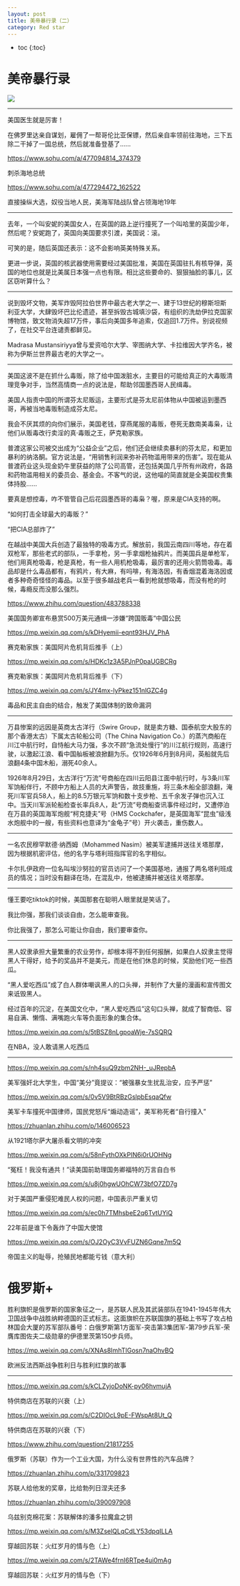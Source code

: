 ```yaml
---
layout: post
title: 美帝暴行录（二）
category: Red star 
---
```


* toc
{:toc}

# 美帝暴行录

![](/images/img4/diplomacy.jpg)

---

美国医生就是厉害！

在佛罗里达亲自谋划，雇佣了一帮哥伦比亚保镖，然后亲自率领前往海地，三下五除二干掉了一国总统，然后就准备登基了……

https://www.sohu.com/a/477094814_374379

刺杀海地总统

https://www.sohu.com/a/477294472_162522

直接操纵大选，奴役当地人民，美海军陆战队曾占领海地19年

---

去年，一个叫安妮的美国女人，在英国的路上逆行撞死了一个叫哈里的英国少年，然后呢？安妮跑了，英国向美国要求引渡，美国说：滚。

可笑的是，随后英国还表示：这不会影响英美特殊关系。

更进一步说，英国的核武器使用需要经过美国批准，美国在英国驻扎有核导弹，英国的地位也就是比美属日本强一点也有限。相比这些要命的、狠狠抽脸的事儿，区区窃听算什么？

---

说到毁坏文物，美军炸毁阿拉伯世界中最古老大学之一、建于13世纪的穆斯坦斯利亚大学，大肆毁坏巴比伦遗迹，甚至拆毁古城填沙袋，有组织的洗劫伊拉克国家博物馆，致文物消失超17万件，事后向美国多年追索，仅追回1.7万件。别说视频了，在社交平台连谴责都鲜见。

Madrasa Mustansiriyya曾与爱资哈尔大学、宰图纳大学、卡拉维因大学齐名，被称为伊斯兰世界最古老的大学之一。

---

美国这波不是在抓什么毒贩，除了给中国泼脏水，主要目的可能给真正的大毒贩清理竞争对手，当然高情商一点的说法是，帮助邻国墨西哥人民缉毒。

美国人指责中国的所谓芬太尼贩运，主要形式是芬太尼前体物从中国被运到墨西哥，再被当地毒贩制造成芬太尼。

我会不厌其烦的向你们展示，美国老钱，穿燕尾服的毒贩，卷死无数南美毒枭，让他们从贩毒改行卖淫的真·毒贩之王，萨克勒家族。

普渡这家公司被交出成为“公益企业”之后，他们还会继续卖暴利的芬太尼，和更加暴利的纳洛酮。官方说法是，“用销售利润来弥补药物滥用带来的伤害”。现在能从普渡药业这头现金奶牛里获益的除了公司高管，还包括美国几乎所有州政府，各路和药物滥用相关的委员会、基金会。不客气的说，这他喵的简直就是全美国权贵集体持股……

要真是想控毒，咋不管管自己后花园墨西哥的毒枭？喔，原来是CIA支持的啊。

“如何打击全球最大的毒贩？”

“把CIA总部炸了”

在越战中美国大兵创造了最独特的吸毒方式。解放前，我国云南四川等地，存在着双枪军，那些老式的部队，一手拿枪，另一手拿烟枪抽鸦片。而美国兵是单枪军，他们用真枪吸毒，枪是真枪，有一些人用机枪吸毒，最厉害的还用火箭筒吸毒。毒品却是什么毒品都有，有鸦片，有大麻，有吗啡，有海洛因，有香烟混着海洛因或者多种奇奇怪怪的毒品。以至于很多越战老兵一看到枪就想吸毒，而没有枪的时候，毒瘾反而没那么强烈。

https://www.zhihu.com/question/483788338

美国国务卿宣布悬赏500万美元通缉一涉嫌“跨国贩毒“中国公民

https://mp.weixin.qq.com/s/kDHyemii-eqnt93HJV_PhA

赛克勒家族：美国阿片危机背后推手（上）

https://mp.weixin.qq.com/s/HDKc1z3A5PJnP0paUGBCRg

赛克勒家族：美国阿片危机背后推手（下）

https://mp.weixin.qq.com/s/JY4mx-lyPkez151nlGZC4g

毒品和民主自由的结合，触发了美国体制的致命漏洞

---

万县惨案的远因是英商太古洋行（Swire Group，就是卖方糖、国泰航空大股东的那个香港太古）下属太古轮船公司（The China Navigation Co.）的蒸汽商船在川江中航行时，自恃船大马力强，多次不顾“急流处慢行”的川江航行规则，高速行驶，以激起江浪、看中国舢板被浪掀翻为乐。仅1926年6月到8月间，英船就先后浪翻4条中国木船，溺死40余人。

1926年8月29日，太古洋行“万流”号商船在四川云阳县江面中航行时，与3条川军军饷船伴行，不顾中方船上人员的大声警告，故技重施，将三条木船全部浪翻，淹死川军官兵58人，船上的8.5万银元军饷和数十支步枪、五千余发子弹也沉入江中。当天川军派轮船检查长率兵8人，赴“万流”号商船查讯事件经过时，又遭停泊在万县的英国海军炮舰“柯克捷夫”号（HMS Cockchafer，是英国海军“昆虫”级浅水炮舰中的一艘，有些资料也意译为“金龟子”号）开火袭击，重伤数人。

---

一名农民穆罕默德·纳西姆（Mohammed Nasim）被美军逮捕并送往关塔那摩，因为根据机密评估，他的名字与塔利班指挥官的名字相似。

卡尔扎伊政府一位名叫埃沙努拉的官员访问了一个美国基地，通报了两名塔利班成员的情况；当时没有翻译在场，在混乱中，他被逮捕并被送往关塔那摩。

---

懂王要吃tiktok的时候，美国那套在聪明人眼里就是笑话了。

我比你强，那我们谈谈自由，怎么能审查我。

你比我强了，那怎么可能让你自由，我们要审查你。

---

黑人奴隶承担大量繁重的农业劳作，却根本得不到任何报酬，如果白人奴隶主觉得黑人干得好，给予的奖品并不是美元，而是在他们休息的时候，奖励他们吃一些西瓜。

“黑人爱吃西瓜”成了白人群体嘲讽黑人的口头禅，并制作了大量的漫画和宣传图文来诋毁黑人。

经过百年的沉淀，在美国文化中，“黑人爱吃西瓜”这句口头禅，就成了智商低、容易自满、懒惰、满嘴跑火车等负面形象的集合体。

https://mp.weixin.qq.com/s/5tBSZ8nLgpoaWje-7sSQRQ

在NBA，没人敢请黑人吃西瓜

---

https://mp.weixin.qq.com/s/nh4suQ9zbm2NH-_uJRepbA

美军强奸北大学生，中国“美分”竟提议：“被强暴女生扰乱治安，应予严惩”

https://mp.weixin.qq.com/s/0v5V9BtRBzGslpbEsqaQfw

美军卡车撞死中国律师，国民党怒斥“煽动造谣”，美军称死者“自行撞入”

https://zhuanlan.zhihu.com/p/146006523

从1921塔尔萨大屠杀看文明的冲突

https://mp.weixin.qq.com/s/58nFythOXkPIN6i0rUOHNg

“冤枉！我没有通共！”读美国前助理国务卿福特的万言自白书

https://mp.weixin.qq.com/s/u8j0hgwUOhCW73bfO7ZD7g

对于美国严重侵犯难民人权的问题，中国表示严重关切

https://mp.weixin.qq.com/s/ec0h7TMhsbeE2q6TvtUYiQ

22年前是谁下令轰炸了中国大使馆

https://mp.weixin.qq.com/s/OJ2OyC3VvFUZN6Gqne7m5Q

帝国主义的耻辱，抢殖民地都能亏钱（意大利）

# 俄罗斯+

胜利旗帜是俄罗斯的国家象征之一，是苏联人民及其武装部队在1941-1945年伟大卫国战争中战胜纳粹德国的正式标志。这面旗帜在苏联国旗的基础上书写了攻占柏林国会大厦的苏军部队番号：白俄罗斯第1方面军-突击第3集团军-第79步兵军-荣膺库图佐夫二级勋章的伊德里茨第150步兵师。

https://mp.weixin.qq.com/s/XNAs8ImhTIGosn7naOhvBQ

欧洲反法西斯战争胜利日与胜利红旗的故事

---

https://mp.weixin.qq.com/s/kCLZyjoDoNK-py06hvmujA

特供商店在苏联的兴衰（上）

https://mp.weixin.qq.com/s/C2DIOcL9pE-FWspAt8Ut_Q

特供商店在苏联的兴衰（下）

https://www.zhihu.com/question/21817255

俄罗斯（苏联）作为一个工业大国，为什么没有世界性的汽车品牌？

https://zhuanlan.zhihu.com/p/331709823

苏联人给他发的奖章，比给勃列日涅夫还多

https://zhuanlan.zhihu.com/p/390097908

乌兹别克棉花案：苏联解体的潘多拉魔盒之钥

https://mp.weixin.qq.com/s/M3ZselQLqCdLY53dpqILLA

穿越回苏联：火红岁月的情与色（上）

https://mp.weixin.qq.com/s/2TAWe4frnI6RTpe4ui0mAg

穿越回苏联：火红岁月的情与色（下）
